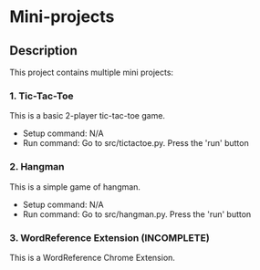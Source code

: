 # Mini-projects

## Description
This project contains multiple mini projects:

### 1. Tic-Tac-Toe
This is a basic 2-player tic-tac-toe game.
- Setup command: N/A
- Run command: Go to src/tictactoe.py. Press the 'run' button

### 2. Hangman
This is a simple game of hangman.
- Setup command: N/A
- Run command: Go to src/hangman.py. Press the 'run' button

### 3. WordReference Extension (INCOMPLETE)
This is a WordReference Chrome Extension.